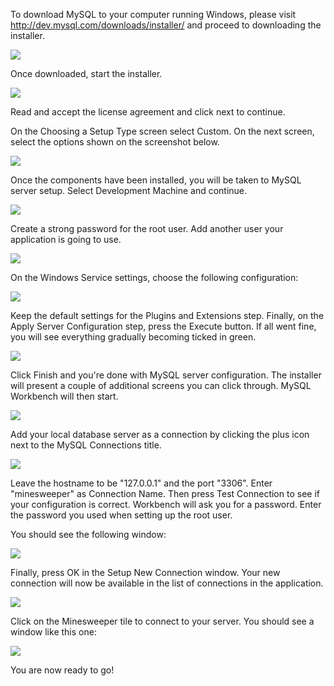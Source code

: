To download MySQL to your computer running Windows, please visit http://dev.mysql.com/downloads/installer/ and proceed to downloading the installer.

![](/docs/guides/images/Installing_MySQL/mysql-step-1.png)


Once downloaded, start the installer.

![](/docs/guides/images/Installing_MySQL/mysql-step-2.png)

Read and accept the license agreement and click next to continue.

On the Choosing a Setup Type screen select Custom. On the next screen, select the options shown on the screenshot below.

![](/docs/guides/images/Installing_MySQL/mysql-step-3.png)

Once the components have been installed, you will be taken to MySQL server setup. Select Development Machine and continue.

![](/docs/guides/images/Installing_MySQL/mysql-step-4.png)

Create a strong password for the root user. Add another user your application is going to use.

![](/docs/guides/images/Installing_MySQL/mysql-step-5.png)

On the Windows Service settings, choose the following configuration:

![](/docs/guides/images/Installing_MySQL/mysql-step-6.png)

Keep the default settings for the Plugins and Extensions step. Finally, on the Apply Server Configuration step, press the Execute button. If all went fine, you will see everything gradually becoming ticked in green.

![](/docs/guides/images/Installing_MySQL/mysql-step-7.png)

Click Finish and you're done with MySQL server configuration. The installer will present a couple of additional screens you can click through. MySQL Workbench will then start.

![](/docs/guides/images/Installing_MySQL/mysql-step-8.png)

Add your local database server as a connection by clicking the plus icon next to the MySQL Connections title. 

![](/docs/guides/images/Installing_MySQL/mysql-step-9.png)

Leave the hostname to be "127.0.0.1" and the port "3306". Enter "minesweeper" as Connection Name. Then press Test Connection to see if your configuration is correct. Workbench will ask you for a password. Enter the password you used when setting up the root user.

You should see the following window:

![](/docs/guides/images/Installing_MySQL/mysql-step-10.png)

Finally, press OK in the Setup New Connection window. Your new connection will now be available in the list of connections in the application.

![](/docs/guides/images/Installing_MySQL/mysql-step-11.png)

Click on the Minesweeper tile to connect to your server. You should see a window like this one:

![](/docs/guides/images/Installing_MySQL/mysql-step-12.png)

You are now ready to go!
